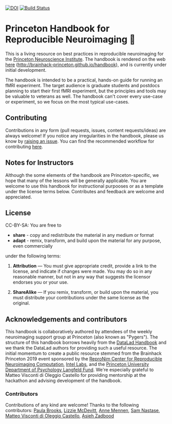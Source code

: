 [![DOI](https://zenodo.org/badge/{221723445}.svg)](https://zenodo.org/badge/latestdoi/{221723445})
[![Build Status](https://travis-ci.org/brainhack-princeton/handbook.svg?branch=master)](https://travis-ci.org/brainhack-princeton/handbook)

# Princeton Handbook for Reproducible Neuroimaging :orange_book:

This is a living resource on best practices in reproducible neuroimaging for the [Princeton Neuroscience Institute](https://pni.princeton.edu/). The handbook is rendered on the web [here](http://brainhack-princeton.github.io/handbook/) (http://brainhack-princeton.github.io/handbook), and is currently under initial development.

The handbook is intended to be a practical, hands-on guide for running an fMRI experiment. The target audience is graduate students and postdocs planning to start their first fMRI experiment, but the principles and tools may be valuable to veterans as well. The handbook can't cover every use-case or experiment, so we focus on the most typical use-cases.

## Contributing

Contributions in any form (pull requests, issues, content requests/ideas) are always welcome! If you notice any irregularities in the handbook, please us know by [raising an issue](https://github.com/brainhack-princeton/handbook/issues). You can find the recommended workflow for contributing [here](https://brainhack-princeton.github.io/handbook/contributing.html).

## Notes for Instructors

Although the some elements of the handbook are Princeton-specific, we hope that many of the lessons will be generally applicable. You are welcome to use this handbook for instructional purpooses or as a template under the license terms below. Contributes and feedback are welcome and appreciated.

## License

CC-BY-SA: You are free to

- **share** - copy and redistribute the material in any medium or format
- **adapt** - remix, transform, and build upon the material for any purpose, even commercially

under the following terms:

1) **Attribution** — You must give appropriate credit, provide a link to the license, and indicate
 if changes were made. You may do so in any reasonable manner, but not in any way that suggests
 the licensor endorses you or your use.

2) **ShareAlike** — If you remix, transform, or build upon the material, you must distribute your
 contributions under the same license as the original.

## Acknowledgements and contributors

This handbook is collaboratively authored by attendees of the weekly neuroimaging support group at Princeton (also known as "Pygers"). The structure of this handbook borrows heavily from the [DataLad Handbook](http://handbook.datalad.org/) and we thank the DataLad authors for providing such a useful resource. The initial momentum to create a public resource stemmed from the Brainhack Princeton 2019 event sponsored by the [ReproNim Center for Reproducible Neuroimaging Computation](https://www.repronim.org/), [Intel Labs](https://www.intel.com/content/www/us/en/research/overview.html), and the [Princeton University Department of Psychology Langfeld Fund](https://psych.princeton.edu/). We're especially grateful to Matteo Visconti di Oleggio Castello for providing mentorship at the hackathon and advising development of the handbook.

### Contributors
Contributions of any kind are welcome! Thanks to the following contributors: [Paula Brooks](https://github.com/orgs/brainhack-princeton/people/paulapbrooks), [Lizzie McDevitt](https://github.com/orgs/brainhack-princeton/people/emcdevitt), [Anne Mennen](https://github.com/orgs/brainhack-princeton/people/amennen), [Sam Nastase](https://github.com/orgs/brainhack-princeton/people/snastase), [Matteo Visconti di Oleggio Castello](https://github.com/orgs/brainhack-princeton/people/mvdoc), [Asieh Zadbood](https://github.com/orgs/brainhack-princeton/people/azadbood)
